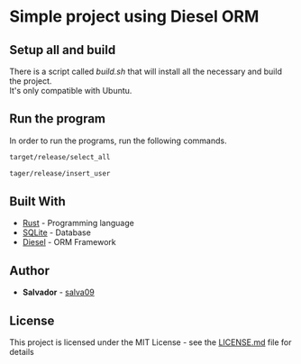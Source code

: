 # Simple project using Diesel ORM

## Setup all and build
There is a script called *build.sh* that will install all the necessary and build the project. \
It's only compatible with Ubuntu.

## Run the program
In order to run the programs, run the following commands.
```bash
target/release/select_all

tager/release/insert_user
```

## Built With

* [Rust](https://www.rust-lang.org/) - Programming language
* [SQLite](https://www.sqlite.org/index.html) - Database
* [Diesel](http://diesel.rs/) - ORM Framework

## Author

* **Salvador** - [salva09](https://github.com/salva09)

## License

This project is licensed under the MIT License - see the [LICENSE.md](LICENSE) file for details